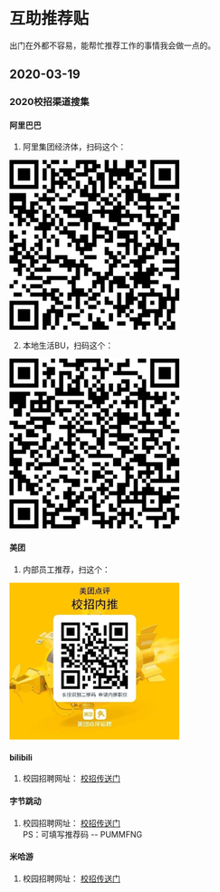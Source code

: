 # 互助推荐贴
出门在外都不容易，能帮忙推荐工作的事情我会做一点的。

## 2020-03-19

### 2020校招渠道搜集

#### 阿里巴巴

1. 阿里集团经济体，扫码这个：    
<img src="https://github.com/GerryIsWarrior/fileCache/blob/master/image/ali-recruit.png" width="300">

2. 本地生活BU，扫码这个：         
<img src="https://github.com/GerryIsWarrior/fileCache/blob/master/image/e-recruit.png" width="300">

#### 美团

1. 内部员工推荐，扫这个：      
<img src="https://github.com/GerryIsWarrior/fileCache/blob/master/image/1584622222474.jpg" width="300">

#### bilibili

1. 校园招聘网址： [校招传送门](https://campus.bilibili.com/index.html)

#### 字节跳动

1. 校园招聘网址： [校招传送门](https://job.bytedance.com/campus/)    
PS：可填写推荐码 -- PUMMFNG

#### 米哈游

1. 校园招聘网址： [校招传送门](https://join.mihoyo.com/#/?_k=bu0m1e)   
